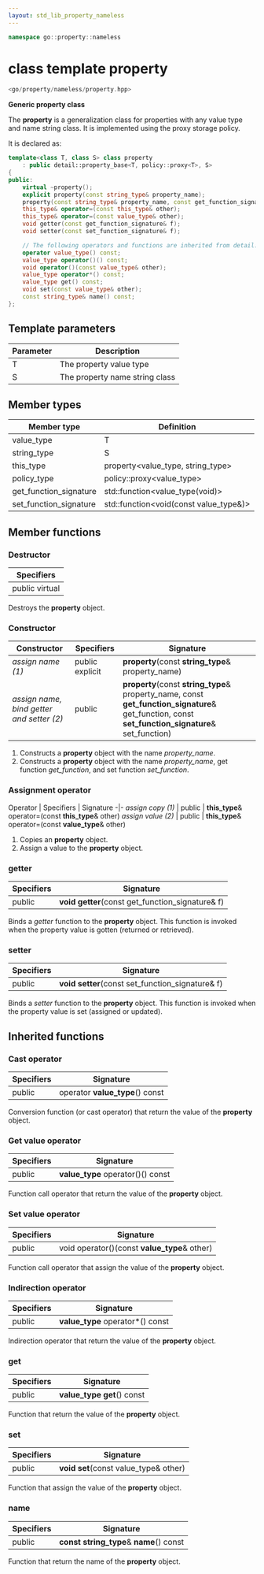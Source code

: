 ```yaml
---
layout: std_lib_property_nameless
---
```


```c++
namespace go::property::nameless
```

# class template property

```c++
<go/property/nameless/property.hpp>
```

**Generic property class**

The **property** is a generalization class for properties with any value type and name string class.
It is implemented using the proxy storage policy.

It is declared as:

```c++
template<class T, class S> class property
    : public detail::property_base<T, policy::proxy<T>, S>
{
public:
    virtual ~property();
    explicit property(const string_type& property_name);
    property(const string_type& property_name, const get_function_signature& get_function, const set_function_signature& set_function);
    this_type& operator=(const this_type& other);
    this_type& operator=(const value_type& other);
    void getter(const get_function_signature& f);
    void setter(const set_function_signature& f);

    // The following operators and functions are inherited from detail::property_base<T, policy::proxy<T>, S>
    operator value_type() const;
    value_type operator()() const;
    void operator()(const value_type& other);
    value_type operator*() const;
    value_type get() const;
    void set(const value_type& other);
    const string_type& name() const;
};
```

## Template parameters

Parameter | Description
-|-
T | The property value type
S | The property name string class

## Member types

Member type | Definition
-|-
value_type | T
string_type | S
this_type | property<value_type, string_type>
policy_type | policy\::proxy<value_type>
get_function_signature | std\::function<value_type(void)>
set_function_signature | std\::function<void(const value_type&)>

## Member functions

### Destructor

Specifiers |
-|
public virtual |

Destroys the **property** object.

### Constructor

Constructor | Specifiers | Signature
-|-|-
*assign name (1)* | public explicit | **property**(const **string_type**& property_name)
*assign name, bind getter and setter (2)* | public | **property**(const **string_type**& property_name, const **get_function_signature**& get_function, const **set_function_signature**& set_function)

1. Constructs a **property** object with the name *property_name*.
2. Constructs a **property** object with the name *property_name*, get function *get_function*, and set function *set_function*.

### Assignment operator

Operator | Specifiers | Signature
-|-
*assign copy (1)* | public | **this_type**& operator=(const **this_type**& other)
*assign value (2)* | public | **this_type**& operator=(const **value_type**& other)

1. Copies an **property** object.
2. Assign a value to the **property** object.

### getter

Specifiers | Signature
-|-
public | **void getter**(const get_function_signature& f)

Binds a *getter* function to the **property** object. This function is invoked when the property
value is gotten (returned or retrieved).

### setter

Specifiers | Signature
-|-
public | **void setter**(const set_function_signature& f)

Binds a *setter* function to the **property** object. This function is invoked when the property
value is set (assigned or updated).

## Inherited functions

### Cast operator

Specifiers | Signature
-|-
public | operator **value_type**() const

Conversion function (or cast operator) that return the value of the **property** object.

### Get value operator

Specifiers | Signature
-|-
public | **value_type** operator()() const

Function call operator that return the value of the **property** object.

### Set value operator

Specifiers | Signature
-|-
public | void operator()(const **value_type**& other)

Function call operator that assign the value of the **property** object.

### Indirection operator

Specifiers | Signature
-|-
public | **value_type** operator\*() const

Indirection operator that return the value of the **property** object.

### get

Specifiers | Signature
-|-
public | **value_type get**() const

Function that return the value of the **property** object.

### set

Specifiers | Signature
-|-
public | **void set**(const value_type& other)

Function that assign the value of the **property** object.

### name

Specifiers | Signature
-|-
public | **const string_type**& **name**() const

Function that return the name of the **property** object.
